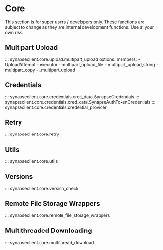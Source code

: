 # Core

This section is for super users / developers only.
These functions are subject to change as they are internal development
functions.  Use at your own risk.

## Multipart Upload

::: synapseclient.core.upload.multipart_upload
    options:
        members:
        - UploadAttempt
        - executor
        - multipart_upload_file
        - multipart_upload_string
        - multipart_copy
        - _multipart_upload

## Credentials
::: synapseclient.core.credentials.cred_data.SynapseCredentials
::: synapseclient.core.credentials.cred_data.SynapseAuthTokenCredentials
::: synapseclient.core.credentials.credential_provider

## Retry

::: synapseclient.core.retry


## Utils

::: synapseclient.core.utils


## Versions
::: synapseclient.core.version_check

## Remote File Storage Wrappers
::: synapseclient.core.remote_file_storage_wrappers

## Multithreaded Downloading
::: synapseclient.core.multithread_download
